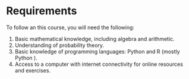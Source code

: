 # Requirements

To follow an this course, you will need the following:

1. Basic mathematical knowledge, including algebra and arithmetic.
2. Understanding of probability theory.
3. Basic knowledge of programming languages: Python and R (mostly Python ).
4. Access to a computer with internet connectivity for online resources and exercises.
